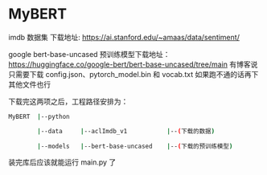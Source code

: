 # MyBERT

imdb 数据集 下载地址:
https://ai.stanford.edu/~amaas/data/sentiment/

google bert-base-uncased 预训练模型下载地址：
https://huggingface.co/google-bert/bert-base-uncased/tree/main
有博客说只需要下载 config.json、pytorch_model.bin 和 vocab.txt
如果跑不通的话再下其他文件也行

下载完这两项之后，工程路径安排为：
```bash
MyBERT  |--python

        |--data     |--aclImdb_v1           |--(下载的数据)
        
        |--models   |--bert-base-uncased    |--(下载的预训练模型)
```
装完库后应该就能运行 main.py 了


